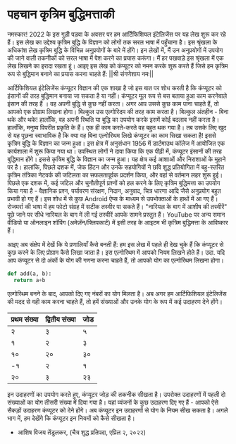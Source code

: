# पहचान कृत्रिम बुद्धिमत्ताकी

नमस्कार! 2022 के इस गुड़ी पड़वा के अवसर पर हम आर्टिफिशियल इंटेलिजेंस पर यह लेख शुरू कर रहे हैं। इस लेख का उद्देश्य कृत्रिम बुद्धि के विज्ञान को लोगों तक सरल भाषा में पहुँचाना 
है। इस श्रृंखला के अधिकांश लेख कृत्रिम बुद्धि के विभिन्न अनुप्रयोगों के बारे में होंगे। इन लेखों में, मैं उन अनुप्रयोगों में उपयोग की जाने वाली तकनीकों को सरल भाषा में पेश करने का प्रयास करूंगा। 
मैं हर पखवाड़े इस श्रृंखला में एक लेख लिखने का इरादा रखता हूं। आइए इस लेख को कंप्यूटर को नमन करके शुरू करते हैं जिसे हम कृत्रिम रूप से बुद्धिमान बनाने का प्रयास करना चाहते हैं: 
||श्री संगणेशाय नमः||

आर्टिफिशियल इंटेलिजेंस कंप्यूटर विज्ञान की एक शाखा है जो इस बात पर शोध करती है कि कंप्यूटर को इंसानों की तरह बुद्धिमान बनाया जा सकता है या नहीं। कंप्यूटर मूल रूप से बस बताया हुआ काम 
करनेवाले इंसान की तरह हैं । वह अपनी बुद्धि से कुछ नहीं करता। अगर आप उससे कुछ काम पाना चाहते हैं, तो आपको एक प्रोग्राम लिखना होगा। बिल्कुल उस एल्गोरिदम की तरह काम करता है। 
बिल्कुल अंतहीन - बिना थके और थके! हालाँकि, वह अपनी स्थिति या बुद्धि का उपयोग करके इसमें कोई बदलाव नहीं करता है। हालाँकि, मनुष्य विपरीत प्रकृति के हैं। एक ही काम करते-करते वह 
बहुत थक गया है। तब उसके लिए खुद से यह पूछना स्वाभाविक है कि क्या वह बिना एल्गोरिथम लिखे कंप्यूटर का काम सिखा सकता है! इससे कृत्रिम बुद्धि के विज्ञान का जन्म हुआ। इस क्षेत्र में 
अनुसंधान 1956 में डार्टमाउथ कॉलेज में आयोजित एक कार्यशाला में शुरू किया गया था। उपस्थित लोगों ने दावा किया कि एक पीढ़ी में, कंप्यूटर इंसानों की तरह बुद्धिमान होंगे। इससे कृत्रिम बुद्धि के 
विज्ञान का जन्म हुआ। यह क्षेत्र कई आशाओं और निराशाओं के मुहाने पर है। हालांकि, पिछले दशक में, जेफ हिंटन और उनके सहयोगियों ने छवि शुद्ध प्रतियोगिता में बहु-स्तरित कृत्रिम तंत्रिका नेटवर्क की 
जटिलता का सफलतापूर्वक प्रदर्शन किया, और वहां से वर्तमान लहर शुरू हुई। पिछले एक दशक में, कई जटिल और चुनौतीपूर्ण प्रश्नों को हल करने के लिए कृत्रिम बुद्धिमत्ता का उपयोग किया गया है - 
वैज्ञानिक प्रश्न, पर्यावरण संरक्षण, निदान, अनुवाद, चित्र धारणा आदि जैसे अनुप्रयोग बहुत प्रभावी हो गए हैं। इस शोध में से कुछ Android ऐप्स के माध्यम से उपभोक्ताओं के हाथों में आ गए हैं। 
रोजमर्रा की भाषा में हम फोटो संग्रह में सटीक तस्वीर पा सकते हैं। "नारियल के बाग में आशीष की तस्वीरें" पूछे जाने पर सीधे नारियल के बाग में ली गई तस्वीरें आपके सामने प्रस्तुत हैं। 
YouTube पर अन्य समान वीडियो या ऑनलाइन शॉपिंग (अमेज़ॅन/फ्लिपकार्ट) में इसी तरह के आइटम भी कृत्रिम बुद्धिमत्ता के आविष्कार हैं।

आइए अब संक्षेप में देखें कि ये प्रणालियाँ कैसे बनती हैं: हम इस लेख में पहले ही देख चुके हैं कि कंप्यूटर से कुछ करने के लिए प्रोग्राम कैसे लिखा जाता है। इस एल्गोरिथम में आपको नियम लिखने होते 
हैं। उदा. यदि आप कंप्यूटर से दो अंकों के योग की गणना करना चाहते हैं, तो आपको योग का एल्गोरिथम लिखना होगा।

```python
def add(a, b):
  return a+b
```
  
एल्गोरिथम बनने के बाद, आपको दिए गए नंबरों का योग मिलता है। अब अगर हम आर्टिफिशियल इंटेलिजेंस की मदद से वही काम करना चाहते हैं, तो हमें संख्याओं और उनके योग के रूप में कई 
उदाहरण देने होंगे।

| प्रथम संख्या | द्वितीय संख्या | जोड |
|-|-| -|
| २ | ३ | ५  |
| १ | २ | ३ |
| १० | २० | ३० |
| -१ | २ | १ |
| २० | ३ | २३ |

इन उदाहरणों का उपयोग करते हुए, कंप्यूटर जोड़ की तकनीक सीखता है। उपरोक्त उदाहरणों में पहली दो संख्याओं का योग तीसरी संख्या में दिया गया है। यहां व्यंजनों के कुछ उदाहरण दिए गए हैं - 
आपको ऐसे सैकड़ों उदाहरण कंप्यूटर को देने होंगे। अब कंप्यूटर इन उदाहरणों से योग के नियम सीख सकता है। अगले भाग में, हम देखेंगे कि कंप्यूटर इन नियमों को कैसे सीखता है।

- आशिष विजय तेंडुलकर, (चैत्र शुद्ध प्रतिपदा, एप्रिल २, २०२२)

